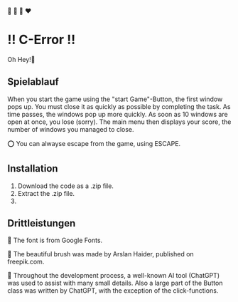 
:blue_heart: :purple_heart: :green_heart: :heart:

# :bangbang: C-Error :bangbang:

 
Oh Hey!:wave:

  ## Spielablauf
When you start the game using the "start Game"-Button, the first window pops up. You must close it as quickly as possible by completing the task. As time passes, the windows pop up more quickly. As soon as 10 windows are open at once, you lose (sorry). The main menu then displays your score, the number of windows you managed to close.

:o: You can alwayse escape from the game, using ESCAPE.
 
 ## Installation

1. Download the code as a .zip file.
2. Extract the .zip file.
3. 

 ## Drittleistungen

:small_orange_diamond: The font is from Google Fonts.

:small_orange_diamond: The beautiful brush was made by Arslan Haider, published on freepik.com.

:small_orange_diamond: Throughout the development process, a well-known AI tool (ChatGPT) was used to assist with many small details. Also a large part of the Button class was written by ChatGPT, with the exception of the click-functions.
